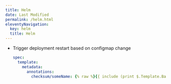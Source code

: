 ```yaml
---
title: Helm
date: Last Modified 
permalink: /helm.html
eleventyNavigation:
  key: helm
  title: Helm
---
```


* Trigger deployment restart based on configmap change
  ```yaml
  spec:
    template:
      metadata:
        annotations:
          checksum/someName: {% raw %}{{ include (print $.Template.BasePath "/some-configmap.yaml") . | sha256sum }}{% endraw %}
  ```
